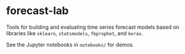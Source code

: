 # forecast-lab

Tools for building and evaluating time series forecast models based on libraries like `sklearn`, `statsmodels`, `fbprophet`, and `keras`.

See the Jupyter notebooks in `notebooks/` for demos.
